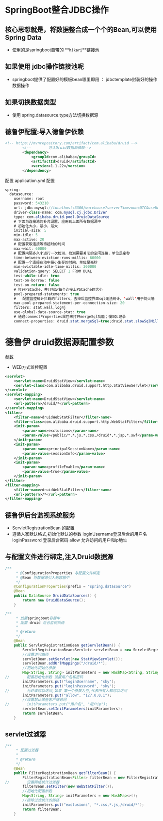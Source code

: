 # SpringBoot整合JDBC操作

## 核心思想就是，将数据整合成一个个的Bean,可以使用Spring Data

- 使用的是springboot自带的 **`hikari`**链接池

## 如果使用 jdbc操作链接池呢

- springboot提供了配置好的模板bean哪里即用 ： jdbctemplate封装好的操作数据操作

## 如果切换数据类型

- 使用 spring.datasource.type方法切换数据源

## 德鲁伊配置:导入德鲁伊依赖

```xml
<!-- https://mvnrepository.com/artifact/com.alibaba/druid -->
        <!--        导入Druid数据源依赖-->
        <dependency>
            <groupId>com.alibaba</groupId>
            <artifactId>druid</artifactId>
            <version>1.1.22</version>
        </dependency>
```

配置 application.yml 配置 

```java
spring:
  datasource:
    username: root
    password: 543210
    url: jdbc:mysql://localhost:3306/warehouse?serverTimezone=UTC&useUnicode=true&characterEncoding=utf-8&useSSL=false
    driver-class-name: com.mysql.cj.jdbc.Driver
    type: com.alibaba.druid.pool.DruidDataSource
    # 下面为连接池的补充设置，应用到上面所有数据源中
    # 初始化大小，最小，最大
    initial-size: 5
    min-idle: 5
    max-active: 20
    # 配置获取连接等待超时的时间
    max-wait: 60000
    # 配置间隔多久才进行一次检测，检测需要关闭的空闲连接，单位是毫秒
    time-between-eviction-runs-millis: 60000
    # 配置一个连接在池中最小生存的时间，单位是毫秒
    min-evictable-idle-time-millis: 300000
    validation-query: SELECT 1 FROM DUAL
    test-while-idle: true
    test-on-borrow: false
    test-on-return: false
    # 打开PSCache，并且指定每个连接上PSCache的大小
    pool-prepared-statements: true
    #   配置监控统计拦截的filters，去掉后监控界面sql无法统计，'wall'用于防火墙
    max-pool-prepared-statement-per-connection-size: 20
    filters: stat,wall,log4j
    use-global-data-source-stat: true
    # 通过connectProperties属性来打开mergeSql功能；慢SQL记录
    connect-properties: druid.stat.mergeSql=true;druid.stat.slowSqlMillis=5000
```

# 德鲁伊 druid数据源配置参数

[参数](SpringBoot%E6%95%B4%E5%90%88JDBC%E6%93%8D%E4%BD%9C%208e20ecf069114705a748e161fec7db3b/%E5%8F%82%E6%95%B0%204148b400b7384858907a27dd8fd8dffd.csv)

- WEB方式监控配置

```xml
<servlet>
	<servlet-name>DruidStatView</servlet-name>
	<servlet-class>com.alibaba.druid.support.http.StatViewServlet</servlet-class>
</servlet>
<servlet-mapping>
	<servlet-name>DruidStatView</servlet-name>
	<url-pattern>/druid/*</url-pattern>
</servlet-mapping>
<filter>
	<filter-name>druidWebStatFilter</filter-name>
	<filter-class>com.alibaba.druid.support.http.WebStatFilter</filter-class>
	<init-param>
		<param-name>exclusions</param-name>
		<param-value>/public/*,*.js,*.css,/druid*,*.jsp,*.swf</param-value>
	</init-param>
	<init-param>
		<param-name>principalSessionName</param-name>
		<param-value>sessionInfo</param-value>
	</init-param>
	<init-param>
		<param-name>profileEnable</param-name>
		<param-value>true</param-value>
	</init-param>
</filter>
<filter-mapping>
	<filter-name>druidWebStatFilter</filter-name>
	<url-pattern>/*</url-pattern>
</filter-mapping>

```

## 德鲁伊后台监视系统服务

- ServletRegistrationBean 的配置
- 遵循人家默认格式,初始化默认的参数  loginUsername登录后台的用户名  loginPassword 登录后台密码  allow 允许访问的用户和ip地址

## 与配置文件进行绑定,注入Druid数据源

```java
/**
     * @ConfigurationProperties 与配置文件绑定
     * @Bean 将数据源引入到容器中
     */
    @ConfigurationProperties(prefix = "spring.datasource")
    @Bean
    public DataSource DruidDataSources() {
        return new DruidDataSource();
    }
```

```java
/**
     * 放置springboot容器中
     * 配置 druid 后台监视系统
     *
     * @return
     */
    @Bean
    public ServletRegistrationBean getServletBean() {
        ServletRegistrationBean<Servlet> servletBean = new ServletRegistrationBean<>();
        //设置访问路径
        servletBean.setServlet(new StatViewServlet());
        servletBean.addUrlMappings("/druid/*");
        //初始化初始化参数
        Map<String, String> initParameters = new HashMap<String, String>();
//        配置初始化参数 设置用户名和密码
        initParameters.put("loginUsername", "sky");
        initParameters.put("loginPassword", "sky");
//        允许谁可以访问,如果 第一个参数为空,代表所有人都可以访问
        initParameters.put("allow", "127.0.0.1");
        //设置禁止某些客户端访问
//        initParameters.put("用户名", "用户ip");
        servletBean.setInitParameters(initParameters);
        return servletBean;
    }
```

## servlet过滤器

```java
/**
     * 配置过滤器
     *
     * @return
     */
    @Bean
    public FilterRegistrationBean getFilterBean() {
        FilterRegistrationBean<Filter> filterBean = new FilterRegistrationBean<>();
//        设置网络统计过滤器
        filterBean.setFilter(new WebStatFilter());
        //初始化配置参数
        Map<String, String> initParameters = new HashMap<>();
        //排除过滤统计的路径
        initParameters.put("exclusions", "*.css,*.js,/druid/*");
        return filterBean;
    }
```
